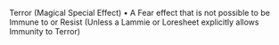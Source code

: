 Terror (Magical Special Effect) 
• A Fear effect that is not possible to be Immune to or Resist (Unless a Lammie or Loresheet explicitly allows Immunity to Terror)